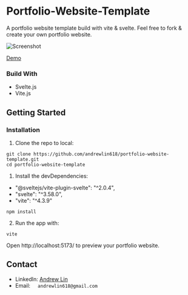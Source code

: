 # Portfolio-Website-Template
A portfolio website template build with vite & svelte. Feel free to fork & create your own portfolio website.

<img src="https://i.ibb.co/8rLVPtF/Screenshot-2023-07-03-at-1-02-11-PM.png" alt="Screenshot"></img>

[Demo](https://profolio-template.netlify.app/)

### Build With
* Svelte.js
* Vite.js

## Getting Started

### Installation

1. Clone the repo to local:
```
git clone https://github.com/andrewlin618/portfolio-website-template.git
cd portfolio-website-template
```

1. Install the devDependencies:
* "@sveltejs/vite-plugin-svelte": "^2.0.4",
* "svelte": "^3.58.0",
* "vite": "^4.3.9"
```
npm install
```

2. Run the app with:
```
vite
```
Open http://localhost:5173/ to preview your portfolio website.

## Contact
- LinkedIn: [Andrew Lin](https://www.linkedin.com/in/andrewlin618)
- Email:    &nbsp; &nbsp; `andrewlin618@gmail.com`


